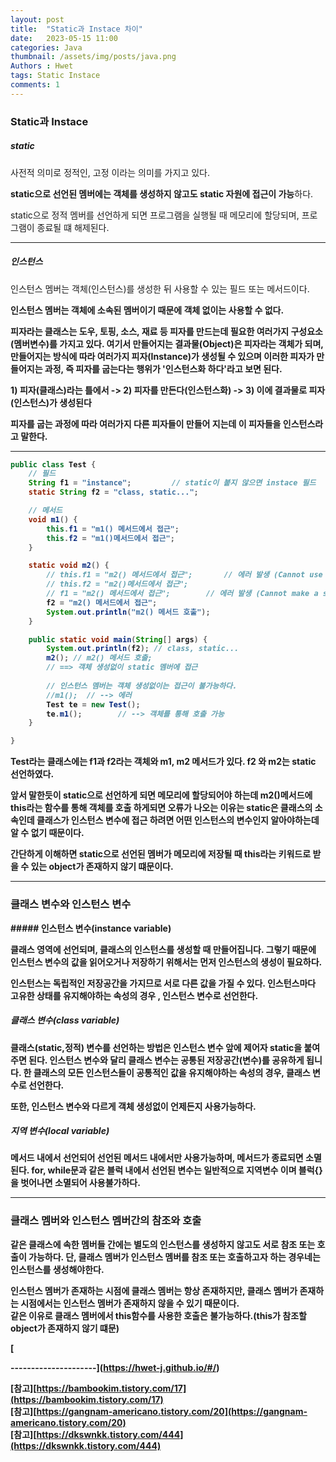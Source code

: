 ```yaml
---
layout: post
title:  "Static과 Instace 차이"
date:   2023-05-15 11:00
categories: Java
thumbnail: /assets/img/posts/java.png
Authors : Hwet
tags: Static Instace
comments: 1
---
```


<h3>Static과 Instace</h3>
<h5>static</h5>
<p>사전적 의미로 정적인, 고정 이라는 의미를 가지고 있다.</p>
<p><strong>static으로 선언된 멤버에는 객체를 생성하지 않고도 static 자원에 접근이 가능</strong>하다.</p>
<p>static으로 정적 멤버를 선언하게 되면 프로그램을 실행될 때 메모리에 할당되며, 프로그램이 종료될 떄 해제된다.</p> 

-------------------

<h5>인스턴스</h5>
<p>인스턴스 멤버는 객체(인스턴스)를 생성한 뒤 사용할 수 있는 필드 또는 메서드이다.</p>
<p><strong>인스턴스 멤버는 객체에 소속된 멤버이기 때문에 객체 없이는 사용할 수 없다. <strong></strong></p>
<p>피자라는 클래스는 도우, 토핑, 소스, 재료 등 피자를 만드는데 필요한 여러가지 구성요소(멤버변수)를 가지고 있다.
여기서 만들어지는 결과물(Object)은 피자라는 객체가 되며, 만들어지는 방식에 따라 여러가지 피자(Instance)가 생성될 수 있으며
이러한 피자가 만들어지는 과정, 즉 피자를 굽는다는 행위가 '인스턴스화 하다'라고 보면 된다.</p>
<p></p>1) 피자(클래스)라는 틀에서 -> 2) 피자를 만든다(인스턴스화) -> 3) 이에 결과물로 피자(인스턴스)가 생성된다</p>
<p>피자를 굽는 과정에 따라 여러가지 다른 피자들이 만들어 지는데 이 피자들을 인스턴스라고 말한다.</p>

-------------------------

```java
public class Test {
    // 필드 
    String f1 = "instance";			// static이 붙지 않으면 instace 필드 
    static String f2 = "class, static...";

    // 메서드
    void m1() {
        this.f1 = "m1() 메서드에서 접근";
        this.f2 = "m1()메서드에서 접근";
    }

    static void m2() {
        // this.f1 = "m2() 메서드에서 접근";		// 에러 발생 (Cannot use this in a static context)
        // this.f2 = "m2()메서드에서 접근";
        // f1 = "m2() 메서드에서 접근";		// 에러 발생 (Cannot make a static reference to the non-static field)
        f2 = "m2() 메서드에서 접근";
        System.out.println("m2() 메서드 호출");
    }

    public static void main(String[] args) {
        System.out.println(f2); // class, static...
        m2(); // m2() 메서드 호출;
        // ==> 객체 생성없이 static 멤버에 접근
        
        // 인스턴스 멤버는 객체 생성없이는 접근이 불가능하다.
        //m1();  // --> 에러
        Test te = new Test();
        te.m1();        // --> 객체를 통해 호출 가능
    }

}
```

<p>Test라는 클래스에는 f1과 f2라는 객체와 m1, m2 메서드가 있다. f2 와 m2는 static 선언하였다. </p>
<p>앞서 말한듯이 static으로 선언하게 되면 메모리에 할당되어야 하는데 m2()메서드에 this라는 함수를 통해 객체를 호출 하게되면 오류가 나오는 이유는 
static은 클래스의 소속인데 클래스가 인스턴스 변수에 접근 하려면 어떤 인스턴스의 변수인지 알아야하는데 알 수 없기 때문이다.</p>
<p>간단하게 이해하면 static으로 선언된 멤버가 메모리에 저장될 때 this라는 키워드로 받을 수 있는 object가 존재하지 않기 떄문이다. </p>

----------------------------

<h3>클래스 변수와 인스턴스 변수</h3>
##### 인스턴스 변수(instance variable)
<p>클래스 영역에 선언되며, 클래스의 인스턴스를 생성할 때 만들어집니다. 그렇기 때문에 인스턴스 변수의 값을 읽어오거나 저장하기 위해서는 먼저 인스턴스의 생성이 필요하다.</p>
<p><strong>인스턴스는 독립적인 저장공간을 가지므로 서로 다른 값을 가질 수 있다.</strong> 인스턴스마다 고유한 상태를 유지해야하는 속성의 경우 , 인스턴스 변수로 선언한다.</p>

##### 클래스 변수(class variable)
<p>클래스(static,정적) 변수를 선언하는 방법은 인스턴스 변수 앞에 제어자 static을 붙여주면 된다.
<strong>인스턴스 변수와 달리 클래스 변수는 공통된 저장공간(변수)를 공유</strong>하게 됩니다. 
한 클래스의 모든 인스턴스들이 공통적인 값을 유지해야하는 속성의 경우, 클래스 변수로 선언한다.</p>
<p>또한, 인스턴스 변수와 다르게 객체 생성없이 언제든지 사용가능하다.</p>

##### 지역 변수(local variable)
<p>메서드 내에서 선언되어 선언된 메서드 내에서만 사용가능하며, 메서드가 종료되면 소멸된다. for, while문과 같은 블럭 내에서 선언된 변수는 일반적으로 지역변수 이며 <strong>블럭{}을 벗어나면 소멸되어 사용불가하다.</strong></p>

-------------------------
### 클래스 멤버와 인스턴스 멤버간의 참조와 호출
<p>같은 클래스에 속한 멤버들 간에는 별도의 인스턴스를 생성하지 않고도 서로 참조 또는 호출이 가능하다. 단, 클래스 멤버가 인스턴스 멤버를 참조 또는 호출하고자 하는 경우네는 인스턴스를 생성해야한다.</p>
<p>인스턴스 멤버가 존재하는 시점에 클래스 멤버는 항상 존재하지만, 클래스 멤버가 존재하는 시점에서는 인스턴스 멤버가 존재하지 않을 수 있기 때문이다. <br>
같은 이유로 클래스 멤버에서 this함수를 사용한 호출은 불가능하다.(this가 참조할 object가 존재하지 않기 떄문)</p>

[


---------------------](https://hwet-j.github.io/#/)


[참고][https://bambookim.tistory.com/17](https://bambookim.tistory.com/17) <br>
[참고][https://gangnam-americano.tistory.com/20](https://gangnam-americano.tistory.com/20)  <br>
[참고][https://dkswnkk.tistory.com/444](https://dkswnkk.tistory.com/444) 